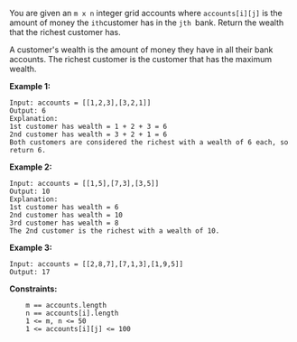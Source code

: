 You are given an `m x n` integer grid accounts where `accounts[i][j]` is the amount of money the `i​​​​​​​​​​​th`​​​​ customer has in the `j​​​​​​​​​​​th​​​​ `bank. Return the wealth that the richest customer has.

A customer's wealth is the amount of money they have in all their bank accounts. The richest customer is the customer that has the maximum wealth.

 

**Example 1:**
~~~
Input: accounts = [[1,2,3],[3,2,1]]
Output: 6
Explanation:
1st customer has wealth = 1 + 2 + 3 = 6
2nd customer has wealth = 3 + 2 + 1 = 6
Both customers are considered the richest with a wealth of 6 each, so return 6.
~~~

**Example 2:**
~~~
Input: accounts = [[1,5],[7,3],[3,5]]
Output: 10
Explanation: 
1st customer has wealth = 6
2nd customer has wealth = 10 
3rd customer has wealth = 8
The 2nd customer is the richest with a wealth of 10.
~~~

**Example 3:**
~~~
Input: accounts = [[2,8,7],[7,1,3],[1,9,5]]
Output: 17
~~~
 

**Constraints:**
~~~
    m == accounts.length
    n == accounts[i].length
    1 <= m, n <= 50
    1 <= accounts[i][j] <= 100
~~~
